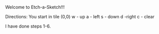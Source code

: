 Welcome to Etch-a-Sketch!!!

Directions: 
You start in tile (0,0)
w - up
a - left
s - down
d -right
c - clear

I have done steps 1-6.